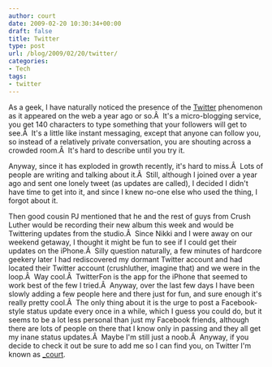 ```yaml
---
author: court
date: 2009-02-20 10:30:34+00:00
draft: false
title: Twitter
type: post
url: /blog/2009/02/20/twitter/
categories:
- Tech
tags:
- twitter
---
```


As a geek, I have naturally noticed the presence of the [Twitter](http://twitter.com) phenomenon as it appeared on the web a year ago or so.Â  It's a micro-blogging service, you get 140 characters to type something that your followers will get to see.Â  It's a little like instant messaging, except that anyone can follow you, so instead of a relatively private conversation, you are shouting across a crowded room.Â  It's hard to describe until you try it.

Anyway, since it has exploded in growth recently, it's hard to miss.Â  Lots of people are writing and talking about it.Â  Still, although I joined over a year ago and sent one lonely tweet (as updates are called), I decided I didn't have time to get into it, and since I knew no-one else who used the thing, I forgot about it.

Then good cousin PJ mentioned that he and the rest of guys from Crush Luther would be recording their new album this week and would be Twittering updates from the studio.Â  Since Nikki and I were away on our weekend getaway, I thought it might be fun to see if I could get their updates on the iPhone.Â  Silly question naturally, a few minutes of hardcore geekery later I had rediscovered my dormant Twitter account and had located their Twitter account (crushluther, imagine that) and we were in the loop.Â  Way cool.Â  TwitterFon is the app for the iPhone that seemed to work best of the few I tried.Â  Anyway, over the last few days I have been slowly adding a few people here and there just for fun, and sure enough it's really pretty cool.Â  The only thing about it is the urge to post a Facebook-style status update every once in a while, which I guess you could do, but it seems to be a lot less personal than just my Facebook friends, although there are lots of people on there that I know only in passing and they all get my inane status updates.Â  Maybe I'm still just a noob.Â  Anyway, if you decide to check it out be sure to add me so I can find you, on Twitter I'm known as [_court](http://twitter.com/_court).

